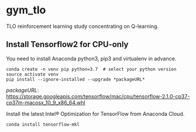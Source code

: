 # gym_tlo
TLO reinforcement learning study concentrating on Q-learning.

## Install Tensorflow2 for CPU-only
You need to install Anaconda python3, pip3 and virtualenv in advance.

    conda create -n venv pip python=3.7  # select your python version
    source activate venv
    pip install --ignore-installed --upgrade *packageURL*

*packageURL*: https://storage.googleapis.com/tensorflow/mac/cpu/tensorflow-2.1.0-cp37-cp37m-macosx_10_9_x86_64.whl

Install the latest Intel® Optimization for TensorFlow from Anaconda Cloud.

    conda install tensorflow-mkl